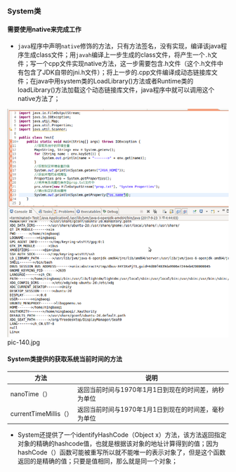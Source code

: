 ### System类
#### 需要使用native来完成工作
+ `java`程序中声明`native`修饰的方法，只有方法签名，没有实现，编译该java程序生成class文件；用`javah`编译上一步生成的class文件，将产生一个`.h`文件；写一个cpp文件实现native方法，这一步需要包含.h文件（这个.h文件中有包含了JDK自带的jni.h文件）；将上一步的.cpp文件编译成动态链接库文件；在java中用system类的LoadLibrary()方法或者Runtime类的loadLibrary()方法加载这个动态链接库文件，java程序中就可以调用这个native方法了；

![image](https://github.com/ningbaoqi/Java/blob/master/gif/pic-140.jpg) pic-140.jpg

#### System类提供的获取系统当前时间的方法

|方法|说明|
|-------|-------|
|nanoTime（）|返回当前时间与1970年1月1日到现在的时间差，纳秒为单位|
|currentTimeMillis（）|返回当前时间与1970年1月1日到现在的时间差，毫秒为单位|

+ System还提供了一个identifyHashCode（Object x）方法，该方法返回指定对象的精确的hashcode值，也就是根据该对象的地址计算得到的值；因为hashCode（）函数可能被重写所以就不能唯一的表示对象了，但是这个函数返回的是精确的值；只要是值相同，那么就是同一个对象；
